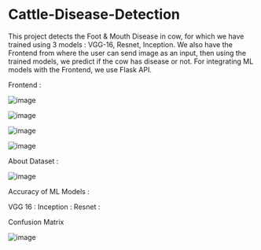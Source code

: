 # Cattle-Disease-Detection
This project detects the Foot &amp; Mouth Disease in cow, for which we have trained using 3 models : VGG-16, Resnet, Inception.
We also have the Frontend from where the user can send image as an input, then using the trained models, we predict if the cow has disease or not.
For integrating ML models with the Frontend, we use Flask API.

Frontend : 

![image](https://github.com/user-attachments/assets/33245133-331c-4df8-a947-b945b2036bca)

![image](https://github.com/user-attachments/assets/e921d88b-e1dc-470e-8dbd-dc38651c098c)

![image](https://github.com/user-attachments/assets/758a4b9f-85af-482a-9a6a-3f28df16317b)

![image](https://github.com/user-attachments/assets/104e4a43-d638-42d7-b66d-b42f76fffb29)


About Dataset : 

![image](https://github.com/user-attachments/assets/bae77826-8e62-43be-90c4-2eb4dd627731)


Accuracy of ML Models : 

VGG 16 : 
Inception : 
Resnet : 


Confusion Matrix 

![image](https://github.com/user-attachments/assets/53dcffbc-7e31-4dc3-ba2a-94fd2e35dd7e)





